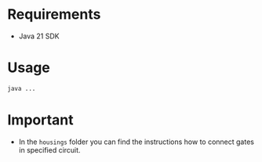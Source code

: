 # Requirements

- Java 21 SDK

# Usage

```bash
java ...
```

# Important

- In the `housings` folder you can find the instructions how to connect gates in specified circuit.